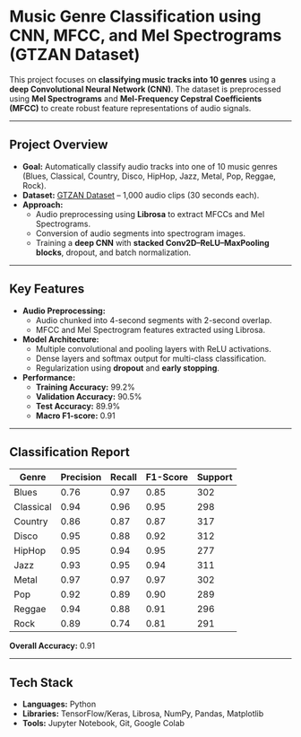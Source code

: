 # Music Genre Classification using CNN, MFCC, and Mel Spectrograms (GTZAN Dataset)

This project focuses on **classifying music tracks into 10 genres** using a **deep Convolutional Neural Network (CNN)**. The dataset is preprocessed using **Mel Spectrograms** and **Mel-Frequency Cepstral Coefficients (MFCC)** to create robust feature representations of audio signals.  

---

## **Project Overview**
- **Goal:** Automatically classify audio tracks into one of 10 music genres (Blues, Classical, Country, Disco, HipHop, Jazz, Metal, Pop, Reggae, Rock).
- **Dataset:** [GTZAN Dataset](http://marsyas.info/downloads/datasets.html) – 1,000 audio clips (30 seconds each).
- **Approach:**  
  - Audio preprocessing using **Librosa** to extract MFCCs and Mel Spectrograms.
  - Conversion of audio segments into spectrogram images.
  - Training a **deep CNN** with **stacked Conv2D–ReLU–MaxPooling blocks**, dropout, and batch normalization.

---

## **Key Features**
- **Audio Preprocessing:**  
  - Audio chunked into 4-second segments with 2-second overlap.
  - MFCC and Mel Spectrogram features extracted using Librosa.
- **Model Architecture:**  
  - Multiple convolutional and pooling layers with ReLU activations.
  - Dense layers and softmax output for multi-class classification.
  - Regularization using **dropout** and **early stopping**.
- **Performance:**  
  - **Training Accuracy:** 99.2%  
  - **Validation Accuracy:** 90.5%  
  - **Test Accuracy:** 89.9%  
  - **Macro F1-score:** 0.91  

---

## **Classification Report**
| Genre       | Precision | Recall | F1-Score | Support |
|-------------|-----------|--------|----------|---------|
| Blues       | 0.76      | 0.97   | 0.85     | 302     |
| Classical   | 0.94      | 0.96   | 0.95     | 298     |
| Country     | 0.86      | 0.87   | 0.87     | 317     |
| Disco       | 0.95      | 0.88   | 0.92     | 312     |
| HipHop      | 0.95      | 0.94   | 0.95     | 277     |
| Jazz        | 0.93      | 0.95   | 0.94     | 311     |
| Metal       | 0.97      | 0.97   | 0.97     | 302     |
| Pop         | 0.92      | 0.89   | 0.90     | 289     |
| Reggae      | 0.94      | 0.88   | 0.91     | 296     |
| Rock        | 0.89      | 0.74   | 0.81     | 291     |
**Overall Accuracy:** 0.91  

---

## **Tech Stack**
- **Languages:** Python  
- **Libraries:** TensorFlow/Keras, Librosa, NumPy, Pandas, Matplotlib  
- **Tools:** Jupyter Notebook, Git, Google Colab
